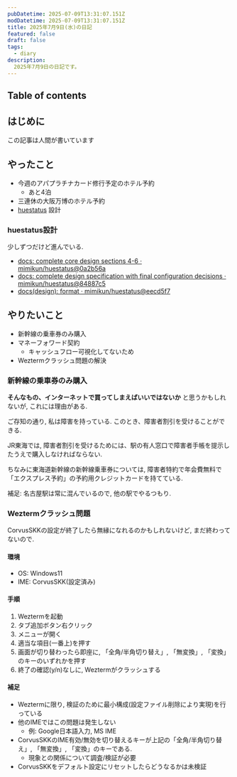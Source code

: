 ```yaml
---
pubDatetime: 2025-07-09T13:31:07.151Z
modDatetime: 2025-07-09T13:31:07.151Z
title: 2025年7月9日(水)の日記
featured: false
draft: false
tags:
  - diary
description:
  2025年7月9日の日記です。
---
```


## Table of contents

## はじめに

この記事は人間が書いています

## やったこと

- 今週のアパプラチナカード修行予定のホテル予約
    - あと4泊
- 三連休の大阪万博のホテル予約
- [huestatus](https://github.com/mimikun/huestatus) 設計

### huestatus設計

少しずつだけど進んでいる.

- [docs: complete core design sections 4-6 · mimikun/huestatus@0a2b56a](https://github.com/mimikun/huestatus/commit/0a2b56a52afb9aea5f981eab97e43e96931a610d)
- [docs: complete design specification with final configuration decisions · mimikun/huestatus@84887c5](https://github.com/mimikun/huestatus/commit/84887c5aed4c06b19e9ba9772f1dcf0499fe0210)
- [docs(design): format · mimikun/huestatus@eecd5f7](https://github.com/mimikun/huestatus/commit/eecd5f702abfb10747b7c70bc0b2e9e5ea225dba)

## やりたいこと

- 新幹線の乗車券のみ購入
- マネーフォワード契約
    - キャッシュフロー可視化してないため
- Weztermクラッシュ問題の解決

### 新幹線の乗車券のみ購入

**そんなもの、インターネットで買ってしまえばいいではないか** と思うかもしれないが, これには理由がある.

ご存知の通り, 私は障害を持っている. このとき、障害者割引を受けることができる.

JR東海では, 障害者割引を受けるためには、駅の有人窓口で障害者手帳を提示したうえで購入しなければならない.

ちなみに東海道新幹線の新幹線乗車券については, 障害者特約で年会費無料で「エクスプレス予約」の予約用クレジットカードを持てている.

補足: 名古屋駅は常に混んでいるので, 他の駅でやるつもり.

### Weztermクラッシュ問題

CorvusSKKの設定が終了したら無縁になれるのかもしれないけど, まだ終わってないので.

#### 環境

- OS: Windows11
- IME: CorvusSKK(設定済み)

#### 手順

1. Weztermを起動
2. タブ追加ボタン右クリック
3. メニューが開く
4. 適当な項目(一番上)を押す
5. 画面が切り替わったら即座に, 「全角/半角切り替え」, 「無変換」, 「変換」のキーのいずれかを押す
6. 終了の確認(y/n)なしに, Weztermがクラッシュする

#### 補足

- Weztermに限り, 検証のために最小構成(設定ファイル削除により実現)を行っている
- 他のIMEではこの問題は発生しない
    - 例: Google日本語入力, MS IME
- CorvusSKKのIME有効/無効を切り替えるキーが上記の「全角/半角切り替え」, 「無変換」, 「変換」のキーである.
    - 現象との関係について調査/検証が必要
- CorvusSKKをデフォルト設定にリセットしたらどうなるかは未検証

